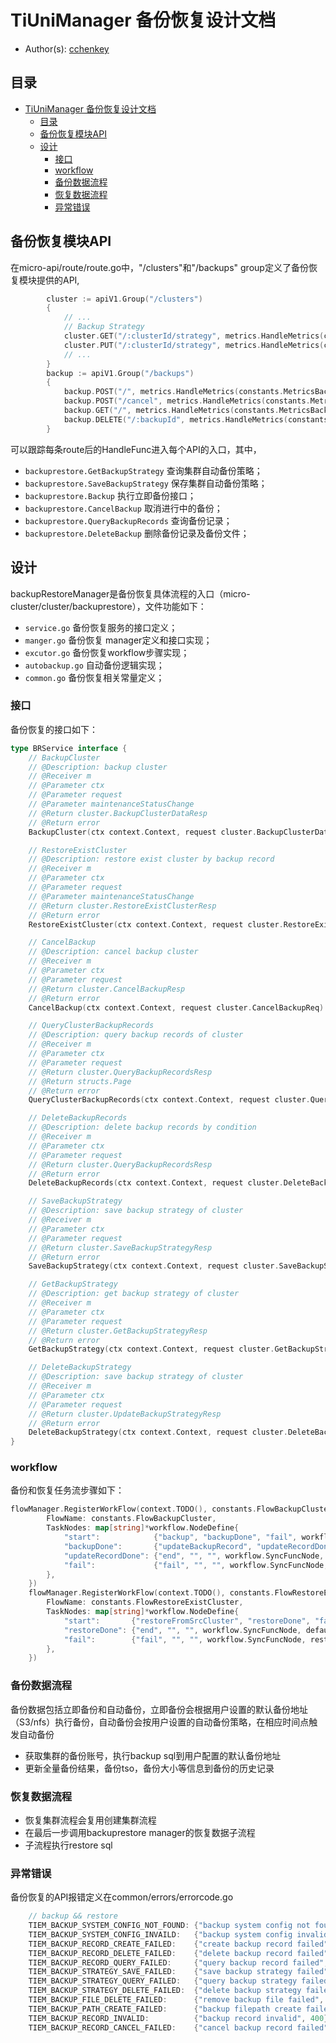 # TiUniManager 备份恢复设计文档

- Author(s): [cchenkey](http://github.com/cchenkey)

## 目录

- [TiUniManager 备份恢复设计文档](#tiunimanager-备份恢复设计文档)
  - [目录](#目录)
  - [备份恢复模块API](#备份恢复模块API)
  - [设计](#设计)
    - [接口](#接口)
    - [workflow](#workflow)
    - [备份数据流程](#备份数据流程)
    - [恢复数据流程](#恢复数据流程)
    - [异常错误](#异常错误)

## 备份恢复模块API
在micro-api/route/route.go中，"/clusters"和"/backups" group定义了备份恢复模块提供的API,
``` go
		cluster := apiV1.Group("/clusters")
		{
		    // ...
			// Backup Strategy
			cluster.GET("/:clusterId/strategy", metrics.HandleMetrics(constants.MetricsBackupQueryStrategy), backuprestore.GetBackupStrategy)
			cluster.PUT("/:clusterId/strategy", metrics.HandleMetrics(constants.MetricsBackupModifyStrategy), backuprestore.SaveBackupStrategy)
			// ...
		}
		backup := apiV1.Group("/backups")
		{
			backup.POST("/", metrics.HandleMetrics(constants.MetricsBackupCreate), backuprestore.Backup)
			backup.POST("/cancel", metrics.HandleMetrics(constants.MetricsBackupCancel), backuprestore.CancelBackup)
			backup.GET("/", metrics.HandleMetrics(constants.MetricsBackupQuery), backuprestore.QueryBackupRecords)
			backup.DELETE("/:backupId", metrics.HandleMetrics(constants.MetricsBackupDelete), backuprestore.DeleteBackup)
		}
```
可以跟踪每条route后的HandleFunc进入每个API的入口，其中，
- `backuprestore.GetBackupStrategy` 查询集群自动备份策略；
- `backuprestore.SaveBackupStrategy` 保存集群自动备份策略；
- `backuprestore.Backup` 执行立即备份接口；
- `backuprestore.CancelBackup` 取消进行中的备份；
- `backuprestore.QueryBackupRecords` 查询备份记录；
- `backuprestore.DeleteBackup` 删除备份记录及备份文件；


## 设计

backupRestoreManager是备份恢复具体流程的入口（micro-cluster/cluster/backuprestore），文件功能如下：

- `service.go` 备份恢复服务的接口定义；
- `manger.go` 备份恢复 manager定义和接口实现；
- `excutor.go` 备份恢复workflow步骤实现；
- `autobackup.go` 自动备份逻辑实现；
- `common.go` 备份恢复相关常量定义；

### 接口
备份恢复的接口如下：
``` go
type BRService interface {
	// BackupCluster
	// @Description: backup cluster
	// @Receiver m
	// @Parameter ctx
	// @Parameter request
	// @Parameter maintenanceStatusChange
	// @Return cluster.BackupClusterDataResp
	// @Return error
	BackupCluster(ctx context.Context, request cluster.BackupClusterDataReq, maintenanceStatusChange bool) (resp cluster.BackupClusterDataResp, backupErr error)

	// RestoreExistCluster
	// @Description: restore exist cluster by backup record
	// @Receiver m
	// @Parameter ctx
	// @Parameter request
	// @Parameter maintenanceStatusChange
	// @Return cluster.RestoreExistClusterResp
	// @Return error
	RestoreExistCluster(ctx context.Context, request cluster.RestoreExistClusterReq, maintenanceStatusChange bool) (resp cluster.RestoreExistClusterResp, restoreErr error)

	// CancelBackup
	// @Description: cancel backup cluster
	// @Receiver m
	// @Parameter ctx
	// @Parameter request
	// @Return cluster.CancelBackupResp
	// @Return error
	CancelBackup(ctx context.Context, request cluster.CancelBackupReq) (resp cluster.CancelBackupResp, cancelErr error)

	// QueryClusterBackupRecords
	// @Description: query backup records of cluster
	// @Receiver m
	// @Parameter ctx
	// @Parameter request
	// @Return cluster.QueryBackupRecordsResp
	// @Return structs.Page
	// @Return error
	QueryClusterBackupRecords(ctx context.Context, request cluster.QueryBackupRecordsReq) (resp cluster.QueryBackupRecordsResp, page structs.Page, err error)

	// DeleteBackupRecords
	// @Description: delete backup records by condition
	// @Receiver m
	// @Parameter ctx
	// @Parameter request
	// @Return cluster.QueryBackupRecordsResp
	// @Return error
	DeleteBackupRecords(ctx context.Context, request cluster.DeleteBackupDataReq) (resp cluster.DeleteBackupDataResp, err error)

	// SaveBackupStrategy
	// @Description: save backup strategy of cluster
	// @Receiver m
	// @Parameter ctx
	// @Parameter request
	// @Return cluster.SaveBackupStrategyResp
	// @Return error
	SaveBackupStrategy(ctx context.Context, request cluster.SaveBackupStrategyReq) (resp cluster.SaveBackupStrategyResp, err error)

	// GetBackupStrategy
	// @Description: get backup strategy of cluster
	// @Receiver m
	// @Parameter ctx
	// @Parameter request
	// @Return cluster.GetBackupStrategyResp
	// @Return error
	GetBackupStrategy(ctx context.Context, request cluster.GetBackupStrategyReq) (resp cluster.GetBackupStrategyResp, err error)

	// DeleteBackupStrategy
	// @Description: save backup strategy of cluster
	// @Receiver m
	// @Parameter ctx
	// @Parameter request
	// @Return cluster.UpdateBackupStrategyResp
	// @Return error
	DeleteBackupStrategy(ctx context.Context, request cluster.DeleteBackupStrategyReq) (resp cluster.DeleteBackupStrategyResp, err error)
}

```

### workflow
备份和恢复任务流步骤如下：
``` go
flowManager.RegisterWorkFlow(context.TODO(), constants.FlowBackupCluster, &workflow.WorkFlowDefine{
		FlowName: constants.FlowBackupCluster,
		TaskNodes: map[string]*workflow.NodeDefine{
			"start":            {"backup", "backupDone", "fail", workflow.SyncFuncNode, backupCluster},
			"backupDone":       {"updateBackupRecord", "updateRecordDone", "fail", workflow.SyncFuncNode, updateBackupRecord},
			"updateRecordDone": {"end", "", "", workflow.SyncFuncNode, defaultEnd},
			"fail":             {"fail", "", "", workflow.SyncFuncNode, backupFail},
		},
	})
	flowManager.RegisterWorkFlow(context.TODO(), constants.FlowRestoreExistCluster, &workflow.WorkFlowDefine{
		FlowName: constants.FlowRestoreExistCluster,
		TaskNodes: map[string]*workflow.NodeDefine{
			"start":       {"restoreFromSrcCluster", "restoreDone", "fail", workflow.SyncFuncNode, restoreFromSrcCluster},
			"restoreDone": {"end", "", "", workflow.SyncFuncNode, defaultEnd},
			"fail":        {"fail", "", "", workflow.SyncFuncNode, restoreFail},
		},
	})
```
### 备份数据流程

备份数据包括立即备份和自动备份，立即备份会根据用户设置的默认备份地址（S3/nfs）执行备份，自动备份会按用户设置的自动备份策略，在相应时间点触发自动备份

- 获取集群的备份账号，执行backup sql到用户配置的默认备份地址
- 更新全量备份结果，备份tso，备份大小等信息到备份的历史记录

### 恢复数据流程

- 恢复集群流程会复用创建集群流程
- 在最后一步调用backuprestore manager的恢复数据子流程
- 子流程执行restore sql

### 异常错误

备份恢复的API报错定义在common/errors/errorcode.go
``` go
	// backup && restore
	TIEM_BACKUP_SYSTEM_CONFIG_NOT_FOUND: {"backup system config not found", 404},
	TIEM_BACKUP_SYSTEM_CONFIG_INVAILD:   {"backup system config invalid", 400},
	TIEM_BACKUP_RECORD_CREATE_FAILED:    {"create backup record failed", 500},
	TIEM_BACKUP_RECORD_DELETE_FAILED:    {"delete backup record failed", 500},
	TIEM_BACKUP_RECORD_QUERY_FAILED:     {"query backup record failed", 500},
	TIEM_BACKUP_STRATEGY_SAVE_FAILED:    {"save backup strategy failed", 500},
	TIEM_BACKUP_STRATEGY_QUERY_FAILED:   {"query backup strategy failed", 500},
	TIEM_BACKUP_STRATEGY_DELETE_FAILED:  {"delete backup strategy failed", 500},
	TIEM_BACKUP_FILE_DELETE_FAILED:      {"remove backup file failed", 500},
	TIEM_BACKUP_PATH_CREATE_FAILED:      {"backup filepath create failed", 500},
	TIEM_BACKUP_RECORD_INVALID:          {"backup record invalid", 400},
	TIEM_BACKUP_RECORD_CANCEL_FAILED:    {"cancel backup record failed", 500},
```
